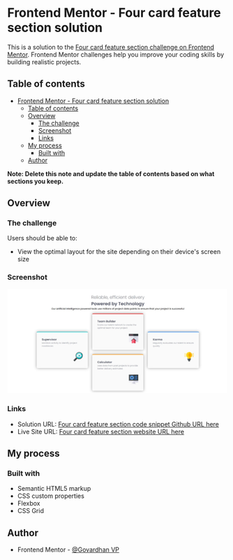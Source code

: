 # Frontend Mentor - Four card feature section solution

This is a solution to the [Four card feature section challenge on Frontend Mentor](https://www.frontendmentor.io/challenges/four-card-feature-section-weK1eFYK). Frontend Mentor challenges help you improve your coding skills by building realistic projects. 

## Table of contents

- [Frontend Mentor - Four card feature section solution](#frontend-mentor---four-card-feature-section-solution)
  - [Table of contents](#table-of-contents)
  - [Overview](#overview)
    - [The challenge](#the-challenge)
    - [Screenshot](#screenshot)
    - [Links](#links)
  - [My process](#my-process)
    - [Built with](#built-with)
  - [Author](#author)

**Note: Delete this note and update the table of contents based on what sections you keep.**

## Overview

### The challenge

Users should be able to:

- View the optimal layout for the site depending on their device's screen size

### Screenshot

![Four card feature section](./preview.jpg)



### Links

- Solution URL: [Four card feature section code snippet Github URL here](https://github.com/Top-Trekx-Im-gvp-98/Four-Card-feature-section)
- Live Site URL: [Four card feature section website URL here](https://four-card-feature-section-im-gvp-98.netlify.app/)

## My process

### Built with

- Semantic HTML5 markup
- CSS custom properties
- Flexbox
- CSS Grid


## Author

- Frontend Mentor - [@Govardhan VP](https://www.frontendmentor.io/profile/Top-Trekx-Im-gvp-98)



